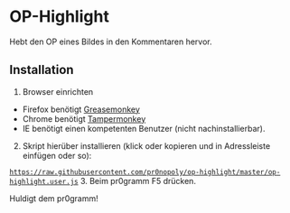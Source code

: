 # OP-Highlight


Hebt den OP eines Bildes in den Kommentaren hervor.

## Installation
1. Browser einrichten
  - Firefox benötigt [Greasemonkey](https://addons.mozilla.org/de/firefox/addon/greasemonkey/)
  - Chrome benötigt [Tampermonkey](https://chrome.google.com/webstore/detail/tampermonkey/dhdgffkkebhmkfjojejmpbldmpobfkfo?hl=de)
  - IE benötigt einen kompetenten Benutzer (nicht nachinstallierbar).
2. Skript hierüber installieren (klick oder kopieren und in Adressleiste einfügen oder so):

  [`https://raw.githubusercontent.com/pr0nopoly/op-highlight/master/op-highlight.user.js`](https://raw.githubusercontent.com/pr0nopoly/op-highlight/master/op-highlight.user.js)
3. Beim pr0gramm F5 drücken.

Huldigt dem pr0gramm!
